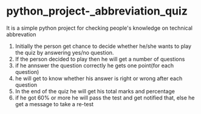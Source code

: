 # python_project-_abbreviation_quiz

It is a simple python project for checking people's knowledge on technical abbrevation
  1. Initially the person get chance to decide whether he/she wants to play the quiz by answering yes/no question.
  2. If the person decided to play then he will get a number of questions
  3. if he annswer the question correctly he gets one point(for each question)
  4. he will get to know whether his answer is right or wrong after each question
  5. In the end of the quiz he will get his total marks and percentage
  6. if he got 60% or more he will pass the test and get notified that, else he get a message to take a re-test
